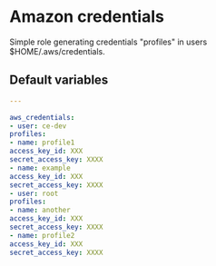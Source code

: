 # Amazon credentials
Simple role generating credentials "profiles" in users $HOME/.aws/credentials.

<!--TOC-->
<!--ENDTOC-->


<!--ROLEVARS-->
## Default variables
```yaml
---

aws_credentials:
- user: ce-dev
profiles:
- name: profile1
access_key_id: XXX
secret_access_key: XXXX
- name: example
access_key_id: XXX
secret_access_key: XXXX
- user: root
profiles:
- name: another
access_key_id: XXX
secret_access_key: XXXX
- name: profile2
access_key_id: XXX
secret_access_key: XXXX
```

<!--ENDROLEVARS-->
